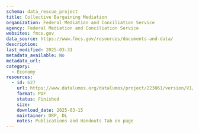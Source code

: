 ```yaml
---
schema: data_rescue_project 
title: Collective Bargaining Mediation
organization: Federal Mediation and Conciliation Service
agency: Federal Mediation and Conciliation Service
websites: fmcs.gov
data_source: https://www.fmcs.gov/resources/documents-and-data/
description: 
last_modified: 2025-03-31
metadata_available: No
metadata_url: 
category:
  - Economy
resources:
  - id: 627
    url: https://www.datalumos.org/datalumos/project/223061/version/V1/view
    format: PDF
    status: Finished
    size: 
    download_date: 2025-03-15
    maintainer: DRP, DL
    notes: Publications and Handouts Tab on page
---
```

